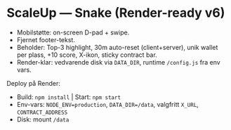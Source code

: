 # ScaleUp — Snake (Render-ready v6)

- Mobilstøtte: on-screen D-pad + swipe.
- Fjernet footer-tekst.
- Beholder: Top-3 highlight, 30m auto-reset (client+server), unik wallet per plass, +10 score, X-ikon, sticky contract bar.
- Render-klar: vedvarende disk via `DATA_DIR`, runtime `/config.js` fra env vars.

Deploy på Render:
- Build: `npm install` | Start: `npm start`
- Env-vars: `NODE_ENV=production`, `DATA_DIR=/data`, valgfritt `X_URL`, `CONTRACT_ADDRESS`
- Disk: mount `/data`
